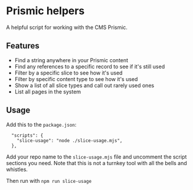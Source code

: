 # Prismic helpers
A helpful script for working with the CMS Prismic.

## Features

- Find a string anywhere in your Prismic content
- Find any references to a specific record to see if it's still used
- Filter by a specific slice to see how it's used
- Filter by specific content type to see how it's used
- Show a list of all slice types and call out rarely used ones
- List all pages in the system

## Usage
Add this to the `package.json`:

```
  "scripts": {
    "slice-usage": "node ./slice-usage.mjs",
  },
```

Add your repo name to the `slice-usage.mjs` file and uncomment the script sections you need. Note that this is not a turnkey tool with all the bells and whistles.

Then run with `npm run slice-usage`
